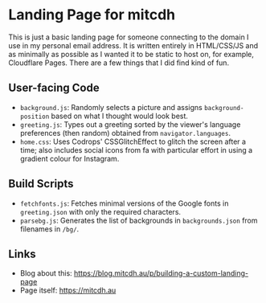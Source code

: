 # Landing Page for mitcdh
This is just a basic landing page for someone connecting to the domain I use in my personal email address. It is written entirely in HTML/CSS/JS and as minimally as possible as I wanted it to be static to host on, for example, Cloudflare Pages. There are a few things that I did find kind of fun.

## User-facing Code
* `background.js`: Randomly selects a picture and assigns `background-position` based on what I thought would look best.
* `greeting.js`: Types out a greeting sorted by the viewer's language preferences (then random) obtained from `navigator.languages`.
* `home.css`: Uses Codrops' CSSGlitchEffect to glitch the screen after a time; also includes social icons from fa with particular effort in using a gradient colour for Instagram.

## Build Scripts
* `fetchfonts.js`: Fetches minimal versions of the Google fonts in `greeting.json` with only the required characters.
* `parsebg.js`: Generates the list of backgrounds in `backgrounds.json` from filenames in `/bg/`.

## Links
* Blog about this: https://blog.mitcdh.au/p/building-a-custom-landing-page
* Page itself: https://mitcdh.au
